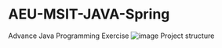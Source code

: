 # AEU-MSIT-JAVA-Spring
Advance Java Programming Exercise
![image](https://user-images.githubusercontent.com/76842282/233679439-ae588778-00cc-4472-b2b3-63ac8986791f.png)
Project structure
